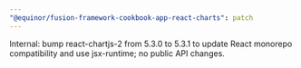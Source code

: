 ```yaml
---
"@equinor/fusion-framework-cookbook-app-react-charts": patch
---
```


Internal: bump react-chartjs-2 from 5.3.0 to 5.3.1 to update React monorepo compatibility and use jsx-runtime; no public API changes.
